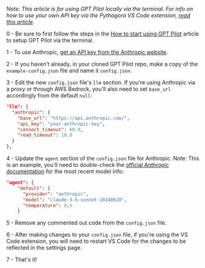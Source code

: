 _Note: This article is for using GPT Pilot locally via the terminal. For info on how to use your own API key via the Pythagora VS Code extension, [read this article](https://github.com/Pythagora-io/gpt-pilot/wiki/Using-the-Pythagora-VS-Code-extension-with-your-own-API-key)._

0 - Be sure to first follow the steps in the [How to start using GPT Pilot](https://github.com/Pythagora-io/gpt-pilot?tab=readme-ov-file#how-to-start-using-gpt-pilot) article to setup GPT Pilot via the terminal.

1 - To use Anthropic, [get an API key from the Anthropic website](https://console.anthropic.com). 

2 - If you haven't already, in your cloned GPT Pilot repo, make a copy of the `example-config.json` file and name it `config.json`.

3 - Edit the new `config.json` file's `llm` section. If you're using Anthropic via a proxy or through AWS Bedrock, you'll also need to set `base_url` accordingly from the default `null`:

```json
"llm": {
  "anthropic": {
    "base_url": "https://api.anthropic.com/",
    "api_key": "your-anthropic-key",
    "connect_timeout": 60.0,
    "read_timeout": 10.0
  }
},
```

4 - Update the `agent` section of the `config.json` file for Anthropic. Note: This is an example, you'll need to double-check the [official Anthropic documentation](https://docs.anthropic.com/claude/docs/models-overview#model-recommendations) for the most recent model info:

```json
"agent": {
    "default": {
      "provider": "anthropic",
      "model": "claude-3-5-sonnet-20240620",
      "temperature": 0.5
    }
```

5 - Remove any commented out code from the `config.json` file.

6 - After making changes to your `config.json` file, if you're using the VS Code extension, you will need to restart VS Code for the changes to be reflected in the settings page.

7 - That's it! 
